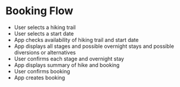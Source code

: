# Booking Flow

- User selects a hiking trail
- User selects a start date
- App checks availability of hiking trail and start date
- App displays all stages and possible overnight stays and possible diversions or alternatives
- User confirms each stage and overnight stay
- App displays summary of hike and booking
- User confirms booking
- App creates booking
